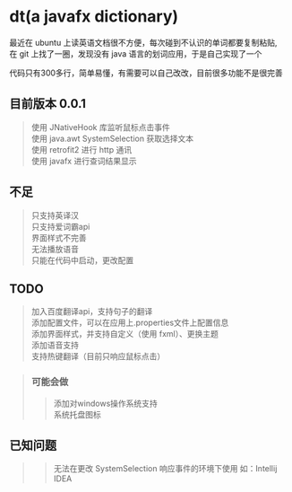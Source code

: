   dt(a javafx dictionary)
========
最近在 ubuntu 上读英语文档很不方便，每次碰到不认识的单词都要复制粘贴,  
在 git 上找了一圈，发现没有 java 语言的划词应用，于是自己实现了一个  

代码只有300多行，简单易懂，有需要可以自己改改，目前很多功能不是很完善

## 目前版本 0.0.1
>使用 JNativeHook 库监听鼠标点击事件  
>使用 java.awt SystemSelection 获取选择文本  
>使用 retrofit2 进行 http 通讯  
>使用 javafx 进行查词结果显示

## 不足
>只支持英译汉  
>只支持爱词霸api  
>界面样式不完善  
>无法播放语音  
>只能在代码中启动，更改配置

## TODO
>加入百度翻译api，支持句子的翻译  
>添加配置文件，可以在应用上\.properties文件上配置信息  
>添加界面样式，并支持自定义（使用 fxml）、更换主题  
>添加语音支持  
>支持热键翻译（目前只响应鼠标点击）

>### 可能会做
>>添加对windows操作系统支持  
>>系统托盘图标

## 已知问题
>> 无法在更改 SystemSelection 响应事件的环境下使用 如：Intellij IDEA
